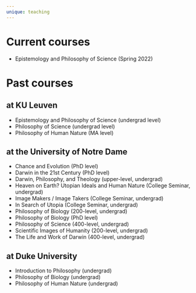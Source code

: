 ```yaml
---
unique: teaching
---
```



# Current courses

*   Epistemology and Philosophy of Science (Spring 2022)


# Past courses

## at KU Leuven

*   Epistemology and Philosophy of Science (undergrad level)
*   Philosophy of Science (undergrad level)
*   Philosophy of Human Nature (MA level)

## at the University of Notre Dame

*   Chance and Evolution (PhD level)
*   Darwin in the 21st Century (PhD level)
*   Darwin, Philosophy, and Theology (upper-level, undergrad)
*   Heaven on Earth?  Utopian Ideals and Human Nature (College Seminar, undergrad)
*   Image Makers / Image Takers (College Seminar, undergrad)
*   In Search of Utopia (College Seminar, undergrad)
*   Philosophy of Biology (200-level, undergrad)
*   Philosophy of Biology (PhD level)
*   Philosophy of Science (400-level, undergrad)
*   Scientific Images of Humanity (200-level, undergrad)
*   The Life and Work of Darwin (400-level, undergrad)

## at Duke University

*   Introduction to Philosophy (undergrad)
*   Philosophy of Biology (undergrad)
*   Philosophy of Human Nature (undergrad)
